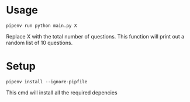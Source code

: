 # Usage

	pipenv run python main.py X

Replace X with the total number of questions. This function will print out a random list of 10 questions.

# Setup

	pipenv install --ignore-pipfile

This cmd will install all the required depencies
